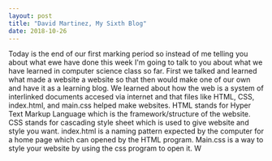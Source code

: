 ```yaml
---
layout: post
title: "David Martinez, My Sixth Blog"
date: 2018-10-26
---
```


Today is the end of our first marking period so instead of me telling you about what ewe have done this week I'm going to talk to you about what we have learned in computer science class so far. First we talked and learned what made a website a website so that then would make one of our own and have it as a learning blog. We learned about how the web is a system of interlinked documents accesed via internet and that files like HTML, CSS, index.html, and main.css helped make websites. HTML stands for Hyper Text Markup Language which is the framework/structure of the website. CSS stands for cascading style sheet which is used to give website and style you want. index.html is a naming pattern expected by the computer for a home page which can opened by the HTML program. Main.css is a way to style your website by using the css program to open it. W
